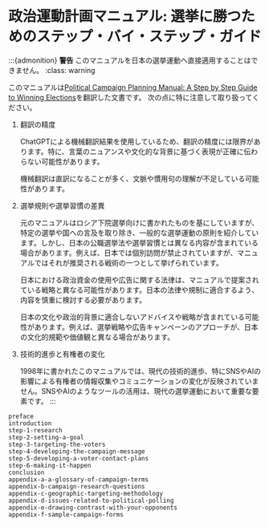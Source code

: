 # 政治運動計画マニュアル: 選挙に勝つためのステップ・バイ・ステップ・ガイド

:::{admonition} **警告** このマニュアルを日本の選挙運動へ直接適用することはできません。
:class: warning

このマニュアルは[Political Campaign Planning Manual: A Step by Step Guide to Winning Elections](../political-campaign-planning-manual-en/index)を翻訳した文書です。
次の点に特に注意して取り扱ってください。

1. 翻訳の精度

   ChatGPTによる機械翻訳結果を使用しているため、翻訳の精度には限界があります。特に、言葉のニュアンスや文化的な背景に基づく表現が正確に伝わらない可能性があります。

   機械翻訳は直訳になることが多く、文脈や慣用句の理解が不足している可能性があります。

2. 選挙規則や選挙習慣の差異

   元のマニュアルはロシア下院選挙向けに書かれたものを基にしていますが、特定の選挙や国への言及を取り除き、一般的な選挙運動の原則を紹介しています。しかし、日本の公職選挙法や選挙習慣とは異なる内容が含まれている場合があります。例えば、日本では個別訪問が禁止されていますが、マニュアルではそれが推奨される戦術の一つとして挙げられています。

   日本における政治資金の使用や広告に関する法律は、マニュアルで提案されている戦略と異なる可能性があります。日本の法律や規制に適合するよう、内容を慎重に検討する必要があります。

   日本の文化や政治的背景に適合しないアドバイスや戦略が含まれている可能性があります。例えば、選挙戦略や広告キャンペーンのアプローチが、日本の文化的規範や価値観と異なる場合があります。

3. 技術的進歩と有権者の変化

    1998年に書かれたこのマニュアルでは、現代の技術的進歩、特にSNSやAIの影響による有権者の情報収集やコミュニケーションの変化が反映されていません。SNSやAIのようなツールの活用は、現代の選挙運動において重要な要素です。
:::

```{toctree}
preface
introduction
step-1-research
step-2-setting-a-goal
step-3-targeting-the-voters
step-4-developing-the-campaign-message
step-5-developing-a-voter-contact-plans
step-6-making-it-happen
conclusion
appendix-a-a-glossary-of-campaign-terms
appendix-b-campaign-research-questions
appendix-c-geographic-targeting-methodology
appendix-d-issues-related-to-political-polling
appendix-e-drawing-contrast-with-your-opponents
appendix-f-sample-campaign-forms
```
